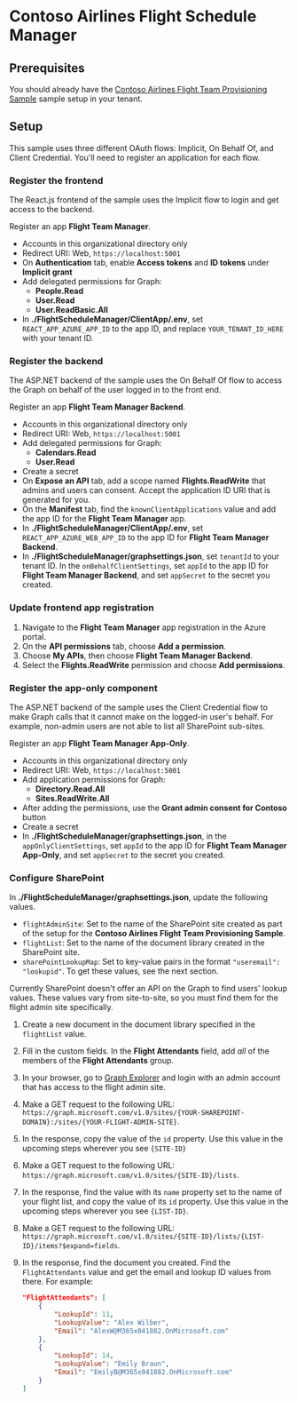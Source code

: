 # Contoso Airlines Flight Schedule Manager

## Prerequisites

You should already have the [Contoso Airlines Flight Team Provisioning Sample](https://github.com/microsoftgraph/contoso-airlines-azure-functions-sample) sample setup in your tenant.

## Setup

This sample uses three different OAuth flows: Implicit, On Behalf Of, and Client Credential. You'll need to register an application for each flow.

### Register the frontend

The React.js frontend of the sample uses the Implicit flow to login and get access to the backend.

Register an app **Flight Team Manager**.

- Accounts in this organizational directory only
- Redirect URI: Web, `https://localhost:5001`
- On **Authentication** tab, enable **Access tokens** and **ID tokens** under **Implicit grant**
- Add delegated permissions for Graph:
  - **People.Read**
  - **User.Read**
  - **User.ReadBasic.All**
- In **./FlightScheduleManager/ClientApp/.env**, set `REACT_APP_AZURE_APP_ID` to the app ID, and replace `YOUR_TENANT_ID_HERE` with your tenant ID.

### Register the backend

The ASP.NET backend of the sample uses the On Behalf Of flow to access the Graph on behalf of the user logged in to the front end.

Register an app **Flight Team Manager Backend**.

- Accounts in this organizational directory only
- Redirect URI: Web, `https://localhost:5001`
- Add delegated permissions for Graph:
  - **Calendars.Read**
  - **User.Read**
- Create a secret
- On **Expose an API** tab, add a scope named **Flights.ReadWrite** that admins and users can consent. Accept the application ID URI that is generated for you.
- On the **Manifest** tab, find the `knownClientApplications` value and add the app ID for the **Flight Team Manager** app.
- In **./FlightScheduleManager/ClientApp/.env**, set `REACT_APP_AZURE_WEB_APP_ID` to the app ID for **Flight Team Manager Backend**.
- In **./FlightScheduleManager/graphsettings.json**, set `tenantId` to your tenant ID. In the `onBehalfClientSettings`, set `appId` to the app ID for **Flight Team Manager Backend**, and set `appSecret` to the secret you created.

### Update frontend app registration

1. Navigate to the **Flight Team Manager** app registration in the Azure portal.
1. On the **API permissions** tab, choose **Add a permission**.
1. Choose **My APIs**, then choose **Flight Team Manager Backend**.
1. Select the **Flights.ReadWrite** permission and choose **Add permissions**.

### Register the app-only component

The ASP.NET backend of the sample uses the Client Credential flow to make Graph calls that it cannot make on the logged-in user's behalf. For example, non-admin users are not able to list all SharePoint sub-sites.

Register an app **Flight Team Manager App-Only**.

- Accounts in this organizational directory only
- Redirect URI: Web, `https://localhost:5001`
- Add application permissions for Graph:
  - **Directory.Read.All**
  - **Sites.ReadWrite.All**
- After adding the permissions, use the **Grant admin consent for Contoso** button
- Create a secret
- In **./FlightScheduleManager/graphsettings.json**, in the `appOnlyClientSettings`, set `appId` to the app ID for **Flight Team Manager App-Only**, and set `appSecret` to the secret you created.

### Configure SharePoint

In **./FlightScheduleManager/graphsettings.json**, update the following values.

- `flightAdminSite`: Set to the name of the SharePoint site created as part of the setup for the **Contoso Airlines Flight Team Provisioning Sample**.
- `flightList`: Set to the name of the document library created in the SharePoint site.
- `sharePointLookupMap`: Set to key-value pairs in the format `"useremail": "lookupid"`. To get these values, see the next section.

Currently SharePoint doesn't offer an API on the Graph to find users' lookup values. These values vary from site-to-site, so you must find them for the flight admin site specifically.

1. Create a new document in the document library specified in the `flightList` value.
1. Fill in the custom fields. In the **Flight Attendants** field, add *all* of the members of the **Flight Attendants** group.
1. In your browser, go to [Graph Explorer](https://developer.microsoft.com/graph/graph-explorer) and login with an admin account that has access to the flight admin site.
1. Make a GET request to the following URL: `https://graph.microsoft.com/v1.0/sites/{YOUR-SHAREPOINT-DOMAIN}:/sites/{YOUR-FLIGHT-ADMIN-SITE}`.
1. In the response, copy the value of the `id` property. Use this value in the upcoming steps wherever you see `{SITE-ID}`
1. Make a GET request to the following URL: `https://graph.microsoft.com/v1.0/sites/{SITE-ID}/lists`.
1. In the response, find the value with its `name` property set to the name of your flight list, and copy the value of its `id` property. Use this value in the upcoming steps wherever you see `{LIST-ID}`.
1. Make a GET request to the following URL: `https://graph.microsoft.com/v1.0/sites/{SITE-ID}/lists/{LIST-ID}/items?$expand=fields`.
1. In the response, find the document you created. Find the `FlightAttendants` value and get the email and lookup ID values from there. For example:

    ```json
    "FlightAttendants": [
        {
            "LookupId": 11,
            "LookupValue": "Alex Wilber",
            "Email": "AlexW@M365x041882.OnMicrosoft.com"
        },
        {
            "LookupId": 14,
            "LookupValue": "Emily Braun",
            "Email": "EmilyB@M365x041882.OnMicrosoft.com"
        }
    ]
    ```